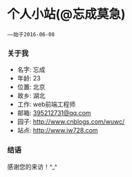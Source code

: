 # 个人小站(@忘成莫急)

	——始于2016-06-08

### 关于我

* 名字: 忘成
* 年龄: 23
* 位置: 北京
* 故乡: 湖北
* 工作: web前端工程师
* 邮箱: 395212731@qq.com
* 园子: http://www.cnblogs.com/wuwc/ 
* 站点: http://www.iw728.com


### 结语

感谢您的来访！^_^

